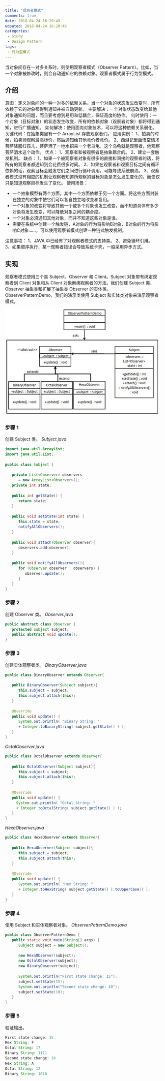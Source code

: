 ```yaml
---
title: "观察者模式"
comments: true
date: 2018-04-24 16:20:49
udpated: 2018-04-24 16:20:49
categories:
 - Study
 - Design Pattern
tags:
 - 行为型模式
---
```


当对象间存在一对多关系时，则使用观察者模式（Observer Pattern）。比如，当一个对象被修改时，则会自动通知它的依赖对象。观察者模式属于行为型模式。

## 介绍 ##

意图：定义对象间的一种一对多的依赖关系，当一个对象的状态发生改变时，所有依赖于它的对象都得到通知并被自动更新。
主要解决：一个对象状态改变给其他对象通知的问题，而且要考虑到易用和低耦合，保证高度的协作。
何时使用：一个对象（目标对象）的状态发生改变，所有的依赖对象（观察者对象）都将得到通知，进行广播通知。
如何解决：使用面向对象技术，可以将这种依赖关系弱化。
关键代码：在抽象类里有一个 ArrayList 存放观察者们。
应用实例： 1、拍卖的时候，拍卖师观察最高标价，然后通知给其他竞价者竞价。 2、西游记里面悟空请求菩萨降服红孩儿，菩萨洒了一地水招来一个老乌龟，这个乌龟就是观察者，他观察菩萨洒水这个动作。
优点： 1、观察者和被观察者是抽象耦合的。 2、建立一套触发机制。
缺点： 1、如果一个被观察者对象有很多的直接和间接的观察者的话，将所有的观察者都通知到会花费很多时间。 2、如果在观察者和观察目标之间有循环依赖的话，观察目标会触发它们之间进行循环调用，可能导致系统崩溃。 3、观察者模式没有相应的机制让观察者知道所观察的目标对象是怎么发生变化的，而仅仅只是知道观察目标发生了变化。
使用场景：
 * 一个抽象模型有两个方面，其中一个方面依赖于另一个方面。将这些方面封装在独立的对象中使它们可以各自独立地改变和复用。
 * 一个对象的改变将导致其他一个或多个对象也发生改变，而不知道具体有多少对象将发生改变，可以降低对象之间的耦合度。
 * 一个对象必须通知其他对象，而并不知道这些对象是谁。
 * 需要在系统中创建一个触发链，A对象的行为将影响B对象，B对象的行为将影响C对象……，可以使用观察者模式创建一种链式触发机制。

注意事项： 1、JAVA 中已经有了对观察者模式的支持类。 2、避免循环引用。 3、如果顺序执行，某一观察者错误会导致系统卡壳，一般采用异步方式。
<!--more-->

## 实现 ##

观察者模式使用三个类 Subject、Observer 和 Client。Subject 对象带有绑定观察者到 Client 对象和从 Client 对象解绑观察者的方法。我们创建 Subject 类、Observer 抽象类和扩展了抽象类 Observer 的实体类。
ObserverPatternDemo，我们的演示类使用 Subject 和实体类对象来演示观察者模式。

![](/images/design-pattern/observer_pattern_uml_diagram.jpg)

### 步骤 1 ###
创建 Subject 类。
*Subject.java*
```java
import java.util.ArrayList;
import java.util.List;

public class Subject {

   private List<Observer> observers
      = new ArrayList<Observer>();
   private int state;

   public int getState() {
      return state;
   }

   public void setState(int state) {
      this.state = state;
      notifyAllObservers();
   }

   public void attach(Observer observer){
      observers.add(observer);
   }

   public void notifyAllObservers(){
      for (Observer observer : observers) {
         observer.update();
      }
   }
}
```

### 步骤 2 ###
创建 Observer 类。
*Observer.java*
```java
public abstract class Observer {
   protected Subject subject;
   public abstract void update();
}
```

### 步骤 3 ###
创建实体观察者类。
*BinaryObserver.java*
```java
public class BinaryObserver extends Observer{

   public BinaryObserver(Subject subject){
      this.subject = subject;
      this.subject.attach(this);
   }

   @Override
   public void update() {
      System.out.println( "Binary String: "
      + Integer.toBinaryString( subject.getState() ) );
   }
}
```
*OctalObserver.java*
```java
public class OctalObserver extends Observer{

   public OctalObserver(Subject subject){
      this.subject = subject;
      this.subject.attach(this);
   }

   @Override
   public void update() {
     System.out.println( "Octal String: "
     + Integer.toOctalString( subject.getState() ) );
   }
}
```
*HexaObserver.java*
```java
public class HexaObserver extends Observer{

   public HexaObserver(Subject subject){
      this.subject = subject;
      this.subject.attach(this);
   }

   @Override
   public void update() {
      System.out.println( "Hex String: "
      + Integer.toHexString( subject.getState() ).toUpperCase() );
   }
}
```

### 步骤 4 ###
使用 Subject 和实体观察者对象。
*ObserverPatternDemo.java*
```java
public class ObserverPatternDemo {
   public static void main(String[] args) {
      Subject subject = new Subject();

      new HexaObserver(subject);
      new OctalObserver(subject);
      new BinaryObserver(subject);

      System.out.println("First state change: 15");
      subject.setState(15);
      System.out.println("Second state change: 10");
      subject.setState(10);
   }
}
```

### 步骤 5 ###
验证输出。
```java
First state change: 15
Hex String: F
Octal String: 17
Binary String: 1111
Second state change: 10
Hex String: A
Octal String: 12
Binary String: 1010
```
